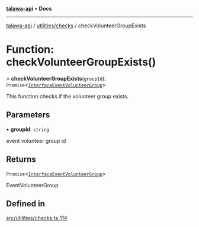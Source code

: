 [**talawa-api**](../../../README.md) • **Docs**

***

[talawa-api](../../../modules.md) / [utilities/checks](../README.md) / checkVolunteerGroupExists

# Function: checkVolunteerGroupExists()

\> **checkVolunteerGroupExists**(`groupId`): `Promise`\<[`InterfaceEventVolunteerGroup`](../../../models/EventVolunteerGroup/interfaces/InterfaceEventVolunteerGroup.md)\>

This function checks if the volunteer group exists.

## Parameters

• **groupId**: `string`

event volunteer group id

## Returns

`Promise`\<[`InterfaceEventVolunteerGroup`](../../../models/EventVolunteerGroup/interfaces/InterfaceEventVolunteerGroup.md)\>

EventVolunteerGroup

## Defined in

[src/utilities/checks.ts:114](https://github.com/PalisadoesFoundation/talawa-api/blob/a6e7ac91b581c9109559657faf0f934f3eb41fe7/src/utilities/checks.ts#L114)
